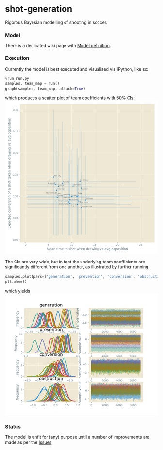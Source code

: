 # shot-generation
Rigorous Bayesian modelling of shooting in soccer.

### Model
There is a dedicated wiki page with 
[Model definition](https://github.com/huffyhenry/shot-generation/wiki).

### Execution
Currently the model is best executed and visualised via IPython, like so:

```python
%run run.py
samples, team_map = run()
graph(samples, team_map, attack=True)
```
which produces a scatter plot of team coefficients with 50% CIs:
![Team coefficients](doc/figures/team_scatter.png)

The CIs are very wide, but in fact the underlying team 
coefficients are significantly different from one another, as illustrated
by further running

```python
samples.plot(pars=['generation', 'prevention', 'conversion', 'obstruction'])
plt.show()
```
which yields
![Samples](doc/figures/fit.png)

### Status
The model is unfit for (any) purpose until a number of improvements are made as per
the [Issues](https://github.com/huffyhenry/shot-generation/issues?q=is%3Aissue+is%3Aopen+label%3Amodel-design). 

